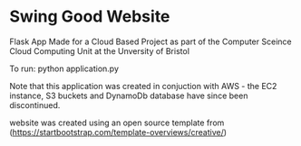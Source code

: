 # Swing Good Website

Flask App Made for a Cloud Based Project as part of the Computer Sceince Cloud Computing Unit at the Unversity of Bristol

To run:
python application.py


Note that this application was created in conjuction with AWS - the EC2 instance, S3 buckets and DynamoDb database have since been discontinued. 


website was created using an open source template from (https://startbootstrap.com/template-overviews/creative/)